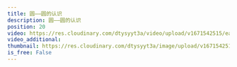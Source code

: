 ```yaml
---
title: 圆——圆的认识
description: 圆——圆的认识
position: 20
video: https://res.cloudinary.com/dtysyyt3a/video/upload/v1671542515/easymath/6年级上/05单元圆/yuqknn0vmkhsoodoeyz2.mp4
video_additional: 
thumbnail: https://res.cloudinary.com/dtysyyt3a/image/upload/v1671542518/easymath/6年级上/05单元圆/n1skeo6bbvogebcevdcx.png
is_free: False
---
```

